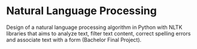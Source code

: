 # Natural Language Processing

Design of a natural language processing algorithm in Python with NLTK libraries that aims to analyze text, filter text 
content, correct spelling errors and associate text with a form (Bachelor Final Project). 
